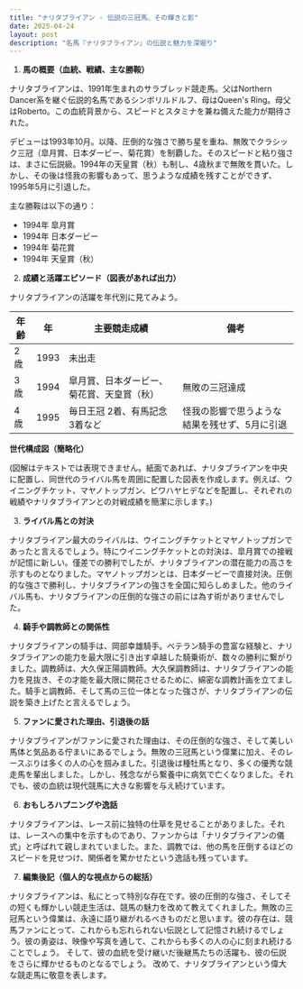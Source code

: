 ```yaml
---
title: "ナリタブライアン - 伝説の三冠馬、その輝きと影"
date: 2025-04-24
layout: post
description: "名馬『ナリタブライアン』の伝説と魅力を深堀り"
---
```


1. **馬の概要（血統、戦績、主な勝鞍）**

ナリタブライアンは、1991年生まれのサラブレッド競走馬。父はNorthern Dancer系を継ぐ伝説的名馬であるシンボリルドルフ、母はQueen's Ring。母父はRoberto。この血統背景から、スピードとスタミナを兼ね備えた能力が期待された。

デビューは1993年10月。以降、圧倒的な強さで勝ち星を重ね、無敗でクラシック三冠（皐月賞、日本ダービー、菊花賞）を制覇した。そのスピードと粘り強さは、まさに伝説級。1994年の天皇賞（秋）も制し、4歳秋まで無敗を貫いた。しかし、その後は怪我の影響もあって、思うような成績を残すことができず、1995年5月に引退した。

主な勝鞍は以下の通り：

* 1994年 皐月賞
* 1994年 日本ダービー
* 1994年 菊花賞
* 1994年 天皇賞（秋）


2. **成績と活躍エピソード（図表があれば出力）**

ナリタブライアンの活躍を年代別に見てみよう。

| 年齢 | 年 | 主要競走成績 | 備考 |
|---|---|---|---|
| 2歳 | 1993 | 未出走 |  |
| 3歳 | 1994 | 皐月賞、日本ダービー、菊花賞、天皇賞（秋） | 無敗の三冠達成 |
| 4歳 | 1995 | 毎日王冠 2着、有馬記念 3着など | 怪我の影響で思うような結果を残せず、5月に引退 |


**世代構成図（簡略化）**

(図解はテキストでは表現できません。紙面であれば、ナリタブライアンを中央に配置し、同世代のライバル馬を周囲に配置した図表を作成します。例えば、ウイニングチケット、マヤノトップガン、ビワハヤヒデなどを配置し、それぞれの戦績やナリタブライアンとの対戦成績を簡潔に示します。)


3. **ライバル馬との対決**

ナリタブライアン最大のライバルは、ウイニングチケットとマヤノトップガンであったと言えるでしょう。特にウイニングチケットとの対決は、皐月賞での接戦が記憶に新しい。僅差での勝利でしたが、ナリタブライアンの潜在能力の高さを示すものとなりました。マヤノトップガンとは、日本ダービーで直接対決。圧倒的な強さで勝利し、ナリタブライアンの強さを全国に知らしめました。他のライバル馬も、ナリタブライアンの圧倒的な強さの前には為す術がありませんでした。


4. **騎手や調教師との関係性**

ナリタブライアンの騎手は、岡部幸雄騎手。ベテラン騎手の豊富な経験と、ナリタブライアンの能力を最大限に引き出す卓越した騎乗術が、数々の勝利に繋がりました。調教師は、大久保正陽調教師。大久保調教師は、ナリタブライアンの能力を見抜き、その才能を最大限に開花させるために、綿密な調教計画を立てました。騎手と調教師、そして馬の三位一体となった強さが、ナリタブライアンの伝説を築き上げたと言えるでしょう。


5. **ファンに愛された理由、引退後の話**

ナリタブライアンがファンに愛された理由は、その圧倒的な強さ、そして美しい馬体と気品ある佇まいにあるでしょう。無敗の三冠馬という偉業に加え、そのレースぶりは多くの人の心を掴みました。引退後は種牡馬となり、多くの優秀な競走馬を輩出しました。しかし、残念ながら繋養中に病気で亡くなりました。それでも、彼の血統は現代競馬に大きな影響を与え続けています。


6. **おもしろハプニングや逸話**

ナリタブライアンは、レース前に独特の仕草を見せることがありました。それは、レースへの集中を示すものであり、ファンからは「ナリタブライアンの儀式」と呼ばれて親しまれていました。また、調教では、他の馬を圧倒するほどのスピードを見せつけ、関係者を驚かせたという逸話も残っています。


7. **編集後記（個人的な視点からの総括）**

ナリタブライアンは、私にとって特別な存在です。彼の圧倒的な強さ、そしてその短くも輝かしい競走生活は、競馬の魅力を改めて教えてくれました。無敗の三冠馬という偉業は、永遠に語り継がれるべきものだと思います。彼の存在は、競馬ファンにとって、これからも忘れられない伝説として記憶され続けるでしょう。彼の勇姿は、映像や写真を通して、これからも多くの人の心に刻まれ続けることでしょう。  そして、彼の血統を受け継いだ後継馬たちの活躍も、彼の伝説をさらに輝かせるものとなるでしょう。  改めて、ナリタブライアンという偉大な競走馬に敬意を表します。
